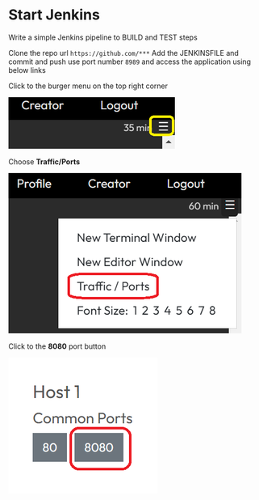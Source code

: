 # Start Jenkins


Write a simple Jenkins pipeline to BUILD and TEST steps

Clone the repo url `https://github.com/***`
Add the JENKINSFILE and commit and push
use port number `8989` and access the application using below links



Click to the burger menu on the top right corner 

![Picture 01](../assets/pic01Menu.png)

Choose **Traffic/Ports**

![Picture 02](../assets/pic02TrafficPorts.png)

Click to the **8080** port button

![Picture 03](../assets/pic03PortButton.png)

<br/>
